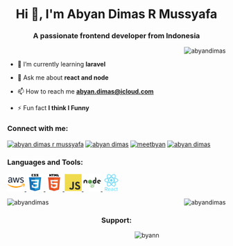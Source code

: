<h1 align="center">Hi 👋, I'm Abyan Dimas R Mussyafa</h1>
<h3 align="center">A passionate frontend developer from Indonesia</h3>

<p align="right"> <img src="https://komarev.com/ghpvc/?username=abyandimas&label=Profile%20views&color=0e75b6&style=flat" alt="abyandimas" /> </p>

- 🌱 I’m currently learning **laravel**

- 💬 Ask me about **react and node**

- 📫 How to reach me **abyan.dimas@icloud.com**

- ⚡ Fun fact **I think I Funny**

<h3 align="left">Connect with me:</h3>
<p align="left">
<a href="https://linkedin.com/in/abyan dimas r mussyafa" target="blank"><img align="center" src="https://raw.githubusercontent.com/rahuldkjain/github-profile-readme-generator/master/src/images/icons/Social/linked-in-alt.svg" alt="abyan dimas r mussyafa" height="30" width="40" /></a>
<a href="https://fb.com/abyan dimas" target="blank"><img align="center" src="https://raw.githubusercontent.com/rahuldkjain/github-profile-readme-generator/master/src/images/icons/Social/facebook.svg" alt="abyan dimas" height="30" width="40" /></a>
<a href="https://instagram.com/meetbyan" target="blank"><img align="center" src="https://raw.githubusercontent.com/rahuldkjain/github-profile-readme-generator/master/src/images/icons/Social/instagram.svg" alt="meetbyan" height="30" width="40" /></a>
<a href="https://discord.gg/abyan dimas" target="blank"><img align="center" src="https://raw.githubusercontent.com/rahuldkjain/github-profile-readme-generator/master/src/images/icons/Social/discord.svg" alt="abyan dimas" height="30" width="40" /></a>
</p>

<h3 align="left">Languages and Tools:</h3>
<p align="left"> <a href="https://aws.amazon.com" target="_blank" rel="noreferrer"> <img src="https://raw.githubusercontent.com/devicons/devicon/master/icons/amazonwebservices/amazonwebservices-original-wordmark.svg" alt="aws" width="40" height="40"/> </a> <a href="https://www.w3schools.com/css/" target="_blank" rel="noreferrer"> <img src="https://raw.githubusercontent.com/devicons/devicon/master/icons/css3/css3-original-wordmark.svg" alt="css3" width="40" height="40"/> </a> <a href="https://www.w3.org/html/" target="_blank" rel="noreferrer"> <img src="https://raw.githubusercontent.com/devicons/devicon/master/icons/html5/html5-original-wordmark.svg" alt="html5" width="40" height="40"/> </a> <a href="https://developer.mozilla.org/en-US/docs/Web/JavaScript" target="_blank" rel="noreferrer"> <img src="https://raw.githubusercontent.com/devicons/devicon/master/icons/javascript/javascript-original.svg" alt="javascript" width="40" height="40"/> </a> <a href="https://nodejs.org" target="_blank" rel="noreferrer"> <img src="https://raw.githubusercontent.com/devicons/devicon/master/icons/nodejs/nodejs-original-wordmark.svg" alt="nodejs" width="40" height="40"/> </a> <a href="https://reactjs.org/" target="_blank" rel="noreferrer"> <img src="https://raw.githubusercontent.com/devicons/devicon/master/icons/react/react-original-wordmark.svg" alt="react" width="40" height="40"/> </a> </p>

<p><img align="left" src="https://github-readme-stats.vercel.app/api/top-langs?username=abyandimas&show_icons=true&locale=en&layout=compact" alt="abyandimas" /></p>

<p>&nbsp;<img align="right" src="https://github-readme-stats.vercel.app/api?username=abyandimas&show_icons=true&locale=en" alt="abyandimas" /></p>

<h3 align="center">Support:</h3>
<p><a href="https://ko-fi.com/byann"> <img align="right" src="https://cdn.ko-fi.com/cdn/kofi3.png?v=3" height="50" width="210" alt="byann" /></a></p><br><br>
